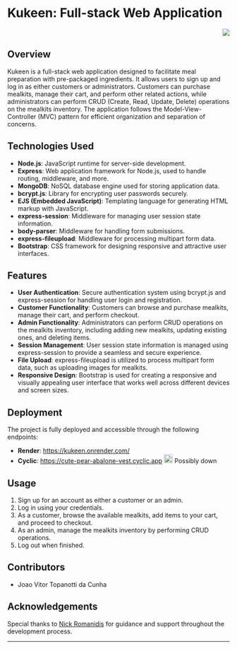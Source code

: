 # Kukeen: Full-stack Web Application

<p align="right">
  <a href="https://kukeen.onrender.com/" target="_blank">
    <img src="https://img.shields.io/badge/Visit%20The%20Website-8A2BE2" target="_blank" />
  </a>
</p>

## Overview
Kukeen is a full-stack web application designed to facilitate meal preparation with pre-packaged ingredients. It allows users to sign up and log in as either customers or administrators. Customers can purchase mealkits, manage their cart, and perform other related actions, while administrators can perform CRUD (Create, Read, Update, Delete) operations on the mealkits inventory. The application follows the Model-View-Controller (MVC) pattern for efficient organization and separation of concerns.

## Technologies Used
- **Node.js**: JavaScript runtime for server-side development.
- **Express**: Web application framework for Node.js, used to handle routing, middleware, and more.
- **MongoDB**: NoSQL database engine used for storing application data.
- **bcrypt.js**: Library for encrypting user passwords securely.
- **EJS (Embedded JavaScript)**: Templating language for generating HTML markup with JavaScript.
- **express-session**: Middleware for managing user session state information.
- **body-parser**: Middleware for handling form submissions.
- **express-fileupload**: Middleware for processing multipart form data.
- **Bootstrap**: CSS framework for designing responsive and attractive user interfaces.

## Features
- **User Authentication**: Secure authentication system using bcrypt.js and express-session for handling user login and registration.
- **Customer Functionality**: Customers can browse and purchase mealkits, manage their cart, and perform checkout.
- **Admin Functionality**: Administrators can perform CRUD operations on the mealkits inventory, including adding new mealkits, updating existing ones, and deleting items.
- **Session Management**: User session state information is managed using express-session to provide a seamless and secure experience.
- **File Upload**: express-fileupload is utilized to process multipart form data, such as uploading images for mealkits.
- **Responsive Design**: Bootstrap is used for creating a responsive and visually appealing user interface that works well across different devices and screen sizes.

## Deployment
The project is fully deployed and accessible through the following endpoints:
- **Render**: https://kukeen.onrender.com/
- **Cyclic**: https://cute-pear-abalone-vest.cyclic.app <img style="width:20px;" src="https://cdn-icons-png.flaticon.com/512/7247/7247981.png"> Possibly down

## Usage
1. Sign up for an account as either a customer or an admin.
2. Log in using your credentials.
3. As a customer, browse the available mealkits, add items to your cart, and proceed to checkout.
4. As an admin, manage the mealkits inventory by performing CRUD operations.
5. Log out when finished.

## Contributors
- Joao Vitor Topanotti da Cunha

## Acknowledgements
Special thanks to [Nick Romanidis](https://github.com/nick-romanidis) for guidance and support throughout the development process.

---
